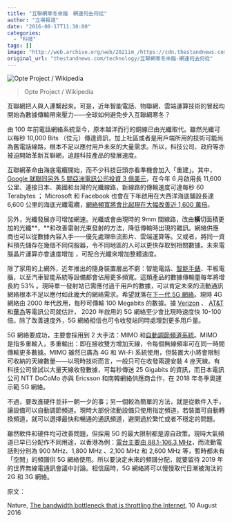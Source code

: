 ```yaml
---
title: "互聯網寒冬來臨　網速何去何從"
author: "立場報道"
date: "2016-08-17T11:30:00"
categories:
  - "科技"
tags: []
image: "http://web.archive.org/web/2021im_/https://cdn.thestandnews.com/media/photos/cache/Internet_map_1024_74trk_8QTAb_1200x0.png"
original_url: "thestandnews.com/technology/互聯網寒冬來臨-網速何去何從"
---
```

![Opte Project / Wikipedia](http://web.archive.org/web/2021im_/https://cdn.thestandnews.com/media/photos/cache/Internet_map_1024_74trk_8QTAb_1200x0.png)

> Opte Project / Wikipedia

互聯網把人與人連繫起來。可是，近年智能電話、物聯網、雲端運算技術的冒起均開始為數據傳輸帶來壓力——全球如何避免步入互聯網寒冬？

由 100 年前電話網絡系統至今，原本越洋而行的銅線已由光纖取代。雖然光纖可以每秒 10,000 Bits （位元）傳達資訊，加上社區或者是用戶端所用的技術可能尚為舊電話線路，根本不足以應付用戶未來的大量需求。所以，科技公司、政府等亦被迫開始革新互聯網，追趕科技產品的發展速度。

互聯網革命由海底電纜開始，而不少科技巨頭亦看準機會加入「重建」。其中，[Google 就聯同另外 5 間亞洲電訊公司投資 3 億美元](http://web.archive.org/web/20210628100326/http://www.extremetech.com/internet/231074-googles-faster-undersea-cable-goes-online-with-60-tbps-of-bandwidth)，在今年 6 月啟用長 11,600 公里、連接日本、美國和台灣的光纖線路，新線路的傳輸速度可達每秒 60 Terabytes ； Microsoft 和 Facebook 也會在下年啟用在大西洋海底鋪設長達 6,600 公里的海底光纖電纜，[網絡頻寬將會比起現在大幅改善近 1,600 萬倍](http://web.archive.org/web/20210628100326/http://www.wired.com/2016/05/facebook-microsoft-laying-giant-cable-across-atlantic/)。

另外，光纖發展亦可增加網速。光纖或會由現時的 9mm 闊線路，改由**橫**切面積更加的光纖**，**和改善雷射光束發射的方法，降低傳輸時出現的雜訊。網絡供應商也可以從數據內容入手——優先處理串流影片、雲端運算等。又或者，將同一資料預先儲存在幾個不同伺服器，令不同地區的人可以更快存取到相關數據。未來電腦晶片運算亦會速度增加 ，可配合光纖來增加整體速度。

除了家用的上網外，近年推出的隨身裝置層出不窮：智能電話、[智能手錶](http://web.archive.org/web/20210628100326/http://www.nature.com/news/what-could-derail-the-wearables-revolution-1.18263)、平板電腦，以至汽車智能系統等設備都會佔用更多頻寬。這類產品的數據傳輸量每年將增長約 53% 。現時單一發射站已需應付過千用戶的數據，可以肯定未來的流動通訊網絡根本不足以應付如此龐大的網絡需求。希望就落在[下一代 5G 網絡](http://web.archive.org/web/20210628100326/https://en.wikipedia.org/wiki/5G)。現時 4G 網絡由 2000 年代啟用，每秒可傳輸 100 Megabits 的數據。據 [Verizon](http://web.archive.org/web/20210628100326/http://www.cnet.com/news/verizon-to-hold-worlds-first-crazy-fast-5g-wireless-field-tests-next-year/) 、 [AT&T](http://web.archive.org/web/20210628100326/http://phys.org/news/2016-02-att-superfast-5g-mobile-network.html) 和[華為](http://web.archive.org/web/20210628100326/http://www.zdnet.com/article/huawei-plans-5g-network-launch-by-2020-100-times-faster-than-4g/)等電訊公司就估計， 2020 年啟用的 5G 網絡至少會比現時速度快 10-100 倍。除了改善速度外，5G 網絡相信也可令收發站同時處理到更多用戶量。

5G 網絡要成功，主要會採用到 2 大手法：MIMO 和[自動調節頻道系統](http://web.archive.org/web/20210628100326/http://www.nature.com/scientificamerican/journal/v294/n3/full/scientificamerican0306-66.html)。MIMO 是指多重輸入，多重輸出：即在接收雙方增加天線，令每個無線頻率可在同一時間傳輸更多數據。MIMO 雖然已廣為 4G 和 Wi-Fi 系統使用，但裝置大小將會限制可收納的天線數量——以現時技術而言，一般只可在收發兩邊安裝 4 座天線。有科技公司曾試以大量天線收發數據，可每秒傳送 25 Gigabits 的資訊，而日本電訊公司 NTT DoCoMo 亦與 Ericsson 和南韓網絡供應商合作，在 2018 年冬季奧運示範 5G 網絡。 

不過，要改進硬件並非一朝一夕的事；另一個較為簡單的方法，就是從軟件入手，讓設備可以自動調節頻道。現時大部份流動設備只使用指定頻道，若裝置可自動轉換頻道，就可以選擇最快和暢通的通訊頻道，避開過於繁忙或者不穩定的問題。

雖然軟件和硬件均可改善問題，但採用 5G 的最大限制都是源自政策。現時大氣頻道已早已分配作不同用途，以香港為例：[電台主要由 88.1-106.3 MHz](http://web.archive.org/web/20210628100326/http://www.ofca.gov.hk/filemanager/ofca/common/Industry/broadcasting/freq_table_sound_tc.pdf)，而流動電話則分別為 900 MHz、1,800 MHz 、2,100 MHz 和 2,600 MHz 等，暫時都未有「空閒」的頻譜供 5G 網絡使用。所以要決定未來的頻譜分配，就要留待 2019 年的世界無線電通訊會議中討論。相信屆時，5G 網絡將可以慢慢取代日漸被淘汰的 2G 和 3G 網絡。 

原文：

Nature, [The bandwidth bottleneck that is throttling the Internet](http://web.archive.org/web/20210628100326/http://www.nature.com/news/the-bandwidth-bottleneck-that-is-throttling-the-internet-1.20392), 10 August 2016